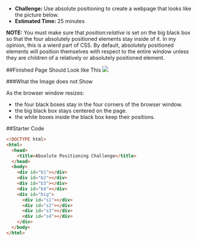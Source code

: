 * **Challenge:** Use absolute positioning to create a webpage that looks like the picture below.
* **Estimated Time:** 25 minutes

**NOTE:** You must make sure that *position:relative* is set on the big black box so that the four absolutely positioned elements stay inside of it. In my opinion, this is a wierd part of CSS. By default, absolutely positioned elements will position themselves with respect to the entire window unless they are children of a relatively or absolutely positioned element.

##Finished Page Should Look like This
![](http://christensenacademy.org/modules/css-layouts/challenges/absolute-positioning-challenge.png)

###What the Image does not Show

As the browser window resizes:

* the four black boxes stay in the four corners of the browser window.
* the big black box stays centered on the page.
* the white boxes inside the black box keep their positions.

##Starter Code
```html
<!DOCTYPE html>
<html>
  <head>
    <title>Absolute Positioning Challenge</title>
  </head>
  <body>
    <div id="b1"></div>
    <div id="b2"></div>
    <div id="b3"></div>
    <div id="b4"></div>
    <div id="big">
      <div id="s1"></div>
      <div id="s2"></div>
      <div id="s3"></div>
      <div id="s4"></div>
    </div>
  </body>
</html>
```
